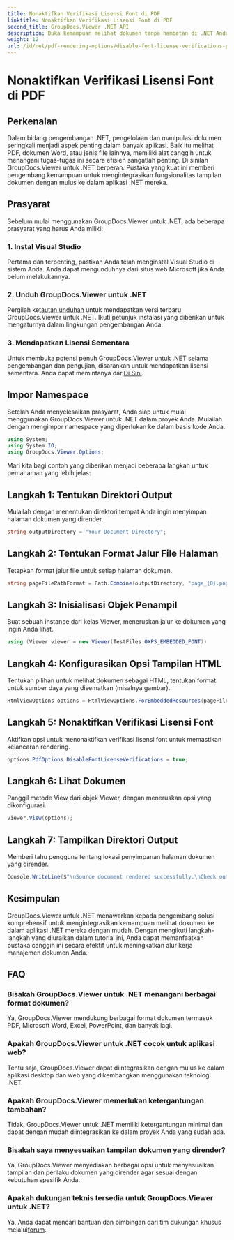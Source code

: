 ```yaml
---
title: Nonaktifkan Verifikasi Lisensi Font di PDF
linktitle: Nonaktifkan Verifikasi Lisensi Font di PDF
second_title: GroupDocs.Viewer .NET API
description: Buka kemampuan melihat dokumen tanpa hambatan di .NET Anda dengan GroupDocs.Viewer untuk .NET. Integrasikan dan sesuaikan rendering dokumen dengan mudah dengan ketergantungan minimal.
weight: 12
url: /id/net/pdf-rendering-options/disable-font-license-verifications-pdf/
---
```


# Nonaktifkan Verifikasi Lisensi Font di PDF

## Perkenalan
Dalam bidang pengembangan .NET, pengelolaan dan manipulasi dokumen seringkali menjadi aspek penting dalam banyak aplikasi. Baik itu melihat PDF, dokumen Word, atau jenis file lainnya, memiliki alat canggih untuk menangani tugas-tugas ini secara efisien sangatlah penting. Di sinilah GroupDocs.Viewer untuk .NET berperan. Pustaka yang kuat ini memberi pengembang kemampuan untuk mengintegrasikan fungsionalitas tampilan dokumen dengan mulus ke dalam aplikasi .NET mereka.
## Prasyarat
Sebelum mulai menggunakan GroupDocs.Viewer untuk .NET, ada beberapa prasyarat yang harus Anda miliki:
### 1. Instal Visual Studio
Pertama dan terpenting, pastikan Anda telah menginstal Visual Studio di sistem Anda. Anda dapat mengunduhnya dari situs web Microsoft jika Anda belum melakukannya.
### 2. Unduh GroupDocs.Viewer untuk .NET
 Pergilah ke[tautan unduhan](https://releases.groupdocs.com/viewer/net/) untuk mendapatkan versi terbaru GroupDocs.Viewer untuk .NET. Ikuti petunjuk instalasi yang diberikan untuk mengaturnya dalam lingkungan pengembangan Anda.
### 3. Mendapatkan Lisensi Sementara
 Untuk membuka potensi penuh GroupDocs.Viewer untuk .NET selama pengembangan dan pengujian, disarankan untuk mendapatkan lisensi sementara. Anda dapat memintanya dari[Di Sini](https://purchase.groupdocs.com/temporary-license/).

## Impor Namespace
Setelah Anda menyelesaikan prasyarat, Anda siap untuk mulai menggunakan GroupDocs.Viewer untuk .NET dalam proyek Anda. Mulailah dengan mengimpor namespace yang diperlukan ke dalam basis kode Anda.
```csharp
using System;
using System.IO;
using GroupDocs.Viewer.Options;
```

Mari kita bagi contoh yang diberikan menjadi beberapa langkah untuk pemahaman yang lebih jelas:
## Langkah 1: Tentukan Direktori Output
Mulailah dengan menentukan direktori tempat Anda ingin menyimpan halaman dokumen yang dirender.
```csharp
string outputDirectory = "Your Document Directory";
```
## Langkah 2: Tentukan Format Jalur File Halaman
Tetapkan format jalur file untuk setiap halaman dokumen.
```csharp
string pageFilePathFormat = Path.Combine(outputDirectory, "page_{0}.png");
```
## Langkah 3: Inisialisasi Objek Penampil
Buat sebuah instance dari kelas Viewer, meneruskan jalur ke dokumen yang ingin Anda lihat.
```csharp
using (Viewer viewer = new Viewer(TestFiles.OXPS_EMBEDDED_FONT))
```
## Langkah 4: Konfigurasikan Opsi Tampilan HTML
Tentukan pilihan untuk melihat dokumen sebagai HTML, tentukan format untuk sumber daya yang disematkan (misalnya gambar).
```csharp
HtmlViewOptions options = HtmlViewOptions.ForEmbeddedResources(pageFilePathFormat);
```
## Langkah 5: Nonaktifkan Verifikasi Lisensi Font
Aktifkan opsi untuk menonaktifkan verifikasi lisensi font untuk memastikan kelancaran rendering.
```csharp
options.PdfOptions.DisableFontLicenseVerifications = true;
```
## Langkah 6: Lihat Dokumen
Panggil metode View dari objek Viewer, dengan meneruskan opsi yang dikonfigurasi.
```csharp
viewer.View(options);
```
## Langkah 7: Tampilkan Direktori Output
Memberi tahu pengguna tentang lokasi penyimpanan halaman dokumen yang dirender.
```csharp
Console.WriteLine($"\nSource document rendered successfully.\nCheck output in {outputDirectory}.");
```

## Kesimpulan
GroupDocs.Viewer untuk .NET menawarkan kepada pengembang solusi komprehensif untuk mengintegrasikan kemampuan melihat dokumen ke dalam aplikasi .NET mereka dengan mudah. Dengan mengikuti langkah-langkah yang diuraikan dalam tutorial ini, Anda dapat memanfaatkan pustaka canggih ini secara efektif untuk meningkatkan alur kerja manajemen dokumen Anda.
## FAQ
### Bisakah GroupDocs.Viewer untuk .NET menangani berbagai format dokumen?
Ya, GroupDocs.Viewer mendukung berbagai format dokumen termasuk PDF, Microsoft Word, Excel, PowerPoint, dan banyak lagi.
### Apakah GroupDocs.Viewer untuk .NET cocok untuk aplikasi web?
Tentu saja, GroupDocs.Viewer dapat diintegrasikan dengan mulus ke dalam aplikasi desktop dan web yang dikembangkan menggunakan teknologi .NET.
### Apakah GroupDocs.Viewer memerlukan ketergantungan tambahan?
Tidak, GroupDocs.Viewer untuk .NET memiliki ketergantungan minimal dan dapat dengan mudah diintegrasikan ke dalam proyek Anda yang sudah ada.
### Bisakah saya menyesuaikan tampilan dokumen yang dirender?
Ya, GroupDocs.Viewer menyediakan berbagai opsi untuk menyesuaikan tampilan dan perilaku dokumen yang dirender agar sesuai dengan kebutuhan spesifik Anda.
### Apakah dukungan teknis tersedia untuk GroupDocs.Viewer untuk .NET?
 Ya, Anda dapat mencari bantuan dan bimbingan dari tim dukungan khusus melalui[forum](https://forum.groupdocs.com/c/viewer/9).